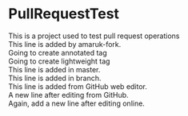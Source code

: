# PullRequestTest
This is a project used to test pull request operations<br />
This line is added by amaruk-fork.<br />
Going to create annotated tag<br />
Going to create lightweight tag<br />
This line is added in master.<br />
This line is added in branch.<br />
This line is added from GitHub web editor.<br />
A new line after editing from GitHub. <br />
Again, add a new line after editing online. <br />
